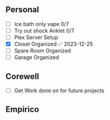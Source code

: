 ## Personal
- [ ] Ice bath only vape 0/7
- [ ] Try out shock Anklet 0/7
- [ ] Plex Server Setup
- [x] Closet Organized ✅ 2023-12-25
- [ ] Spare Room Organized
- [ ] Garage Organized
## Corewell
- [ ] Get Work done on for future projects
## Empirico